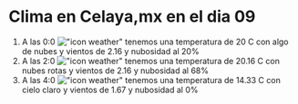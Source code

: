 # Clima en Celaya,mx en el dia 09

1. A las 0:0 !["icon weather"](http://openweathermap.org/img/w/02n.png) tenemos una temperatura de 20 C con algo de nubes y  vientos de 2.16 y nubosidad al 20%
1. A las 2:0 !["icon weather"](http://openweathermap.org/img/w/04n.png) tenemos una temperatura de 20.16 C con nubes rotas y  vientos de 2.16 y nubosidad al 68%
1. A las 4:0 !["icon weather"](http://openweathermap.org/img/w/01n.png) tenemos una temperatura de 14.33 C con cielo claro y  vientos de 1.67 y nubosidad al 0%
